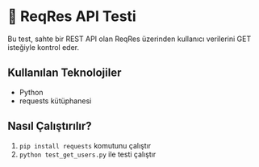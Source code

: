 # 📡 ReqRes API Testi

Bu test, sahte bir REST API olan ReqRes üzerinden kullanıcı verilerini GET isteğiyle kontrol eder.

## Kullanılan Teknolojiler
- Python
- requests kütüphanesi

## Nasıl Çalıştırılır?
1. `pip install requests` komutunu çalıştır
2. `python test_get_users.py` ile testi çalıştır
